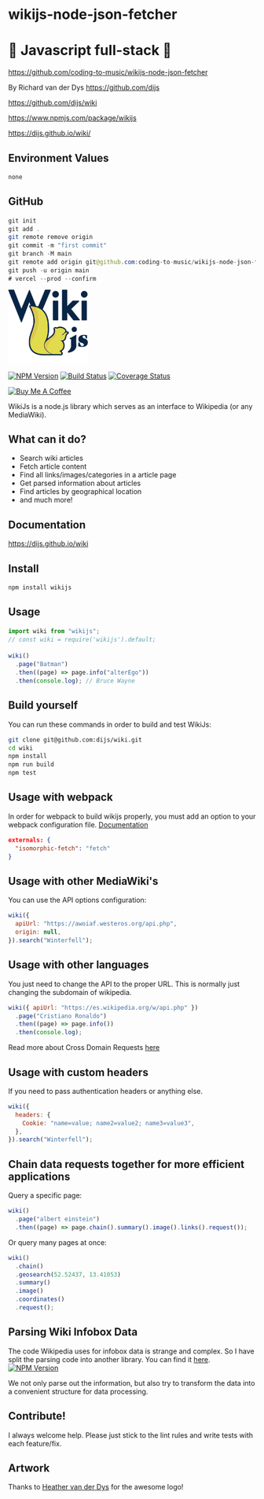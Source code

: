 # wikijs-node-json-fetcher

# 🚀 Javascript full-stack 🚀

https://github.com/coding-to-music/wikijs-node-json-fetcher

By Richard van der Dys https://github.com/dijs

https://github.com/dijs/wiki

https://www.npmjs.com/package/wikijs

https://dijs.github.io/wiki/

## Environment Values

```java
none
```

## GitHub

```java
git init
git add .
git remote remove origin
git commit -m "first commit"
git branch -M main
git remote add origin git@github.com:coding-to-music/wikijs-node-json-fetcher.git
git push -u origin main
# vercel --prod --confirm
```

<img height="150" src="img/wikijs.png">

[![NPM Version](https://img.shields.io/npm/v/wikijs.svg)](https://www.npmjs.com/package/wikijs)
[![Build Status](https://travis-ci.org/dijs/wiki.svg)](https://travis-ci.org/dijs/wiki)
[![Coverage Status](https://coveralls.io/repos/dijs/wiki/badge.svg)](https://coveralls.io/r/dijs/wiki)

<a href="https://www.buymeacoffee.com/2tmRKi9" target="_blank"><img src="https://cdn.buymeacoffee.com/buttons/default-yellow.png" alt="Buy Me A Coffee" height="41" width="174"></a>

WikiJs is a node.js library which serves as an interface to Wikipedia (or any MediaWiki).

## What can it do?

- Search wiki articles
- Fetch article content
- Find all links/images/categories in a article page
- Get parsed information about articles
- Find articles by geographical location
- and much more!

## Documentation

<https://dijs.github.io/wiki>

## Install

```bash
npm install wikijs
```

## Usage

```javascript
import wiki from "wikijs";
// const wiki = require('wikijs').default;

wiki()
  .page("Batman")
  .then((page) => page.info("alterEgo"))
  .then(console.log); // Bruce Wayne
```

## Build yourself

You can run these commands in order to build and test WikiJs:

```bash
git clone git@github.com:dijs/wiki.git
cd wiki
npm install
npm run build
npm test
```

## Usage with webpack

In order for webpack to build wikijs properly, you must add an option to
your webpack configuration file. [Documentation](https://webpack.js.org/configuration/externals/#externals)

```json
externals: {
  "isomorphic-fetch": "fetch"
}
```

## Usage with other MediaWiki's

You can use the API options configuration:

```js
wiki({
  apiUrl: "https://awoiaf.westeros.org/api.php",
  origin: null,
}).search("Winterfell");
```

## Usage with other languages

You just need to change the API to the proper URL. This is normally just changing the subdomain of wikipedia.

```js
wiki({ apiUrl: "https://es.wikipedia.org/w/api.php" })
  .page("Cristiano Ronaldo")
  .then((page) => page.info())
  .then(console.log);
```

Read more about Cross Domain Requests [here](https://www.mediawiki.org/wiki/API:Main_module)

## Usage with custom headers

If you need to pass authentication headers or anything else.

```js
wiki({
  headers: {
    Cookie: "name=value; name2=value2; name3=value3",
  },
}).search("Winterfell");
```

## Chain data requests together for more efficient applications

Query a specific page:

```js
wiki()
  .page("albert einstein")
  .then((page) => page.chain().summary().image().links().request());
```

Or query many pages at once:

```js
wiki()
  .chain()
  .geosearch(52.52437, 13.41053)
  .summary()
  .image()
  .coordinates()
  .request();
```

## Parsing Wiki Infobox Data

The code Wikipedia uses for infobox data is strange and complex. So I have split the parsing code into another library. You can find it [here](https://github.com/dijs/infobox-parser).
[![NPM Version](https://img.shields.io/npm/v/wikijs.svg)](https://www.npmjs.com/package/infobox-parser)

We not only parse out the information, but also try to transform the data into a convenient structure for data processing.

## Contribute!

I always welcome help. Please just stick to the lint rules and write tests with each feature/fix.

## Artwork

Thanks to [Heather van der Dys](http://heathervanderdys.com/) for the awesome logo!
